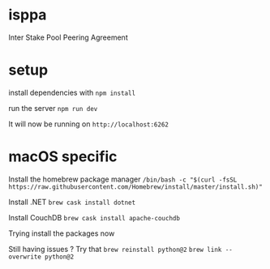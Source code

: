 # isppa

Inter Stake Pool Peering Agreement

# setup

install dependencies with `npm install`

run the server `npm run dev`

It will now be running on `http://localhost:6262`

# macOS specific

Install the homebrew package manager
`/bin/bash -c "$(curl -fsSL https://raw.githubusercontent.com/Homebrew/install/master/install.sh)"`

Install .NET
`brew cask install dotnet`

Install CouchDB
`brew cask install apache-couchdb`

Trying install the packages now

Still having issues ?
Try that
`brew reinstall python@2`
`brew link --overwrite python@2`
